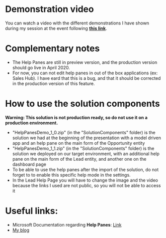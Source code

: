 # Demonstration video
You can watch a video with the different demonstrations I have shown during my session at the event following [**this link**](https://youtu.be/HSXHwQzDY4o).

# Complementary notes
- The Help Panes are still in preview version, and the production version should go live in April 2020.
- For now, you can not edit help panes in out of the box applications (ex: Sales Hub). I have eard that this is a bug, and that it should
be corrected in the production version of this feature.

# How to use the solution components
**Warning: This solution is not production ready, so do not use it on a production environment.**
- "HelpPanesDemo_1_0.zip" (in the "SolutionComponents" folder) is the solution we had at the beginning of the presentation with a model driven app and an help pane on the main form of the Opportunity entity
- "HelpPanesDemo_1_1.zip" (in the "SolutionComponents" folder) is the solution we deployed on our target environment, with an additional help pane on the main form of the Lead entity, and another one on the dashboard page
- To be able to use the help panes after the import of the solution, do not forget to to enable this specific help mode in the settings.
- In the Lead Help Page you will have to change the image and the video because the links I used are not public, so you will not be able to access it

# Useful links:
- Microsoft Documentation regarding **Help Panes**: [Link](https://docs.microsoft.com/en-us/powerapps/maker/common-data-service/create-custom-help-pages)
- [My blog](https://medium.com/rapha%C3%ABl-pothin)
